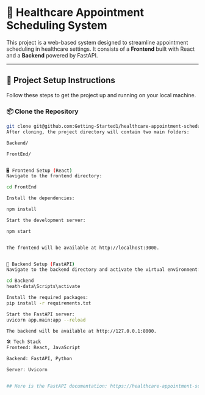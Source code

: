 # 🏥 Healthcare Appointment Scheduling System

This project is a web-based system designed to streamline appointment scheduling in healthcare settings. It consists of a **Frontend** built with React and a **Backend** powered by FastAPI.

---

## 🚀 Project Setup Instructions

Follow these steps to get the project up and running on your local machine.

### 📦 Clone the Repository

```bash
git clone git@github.com:Getting-Started1/healthcare-appointment-scheduling-system.git
After cloning, the project directory will contain two main folders:

Backend/

FrontEnd/


🖥️ Frontend Setup (React)
Navigate to the frontend directory:

cd FrontEnd

Install the dependencies:

npm install

Start the development server:

npm start


The frontend will be available at http://localhost:3000.


🧠 Backend Setup (FastAPI)
Navigate to the backend directory and activate the virtual environment:

cd Backend
heath-data\Scripts\activate

Install the required packages:
pip install -r requirements.txt

Start the FastAPI server:
uvicorn app.main:app --reload

The backend will be available at http://127.0.0.1:8000.

🛠️ Tech Stack
Frontend: React, JavaScript

Backend: FastAPI, Python

Server: Uvicorn


## Here is the FastAPI documentation: https://healthcare-appointment-scheduling-system.onrender.com/docs#/